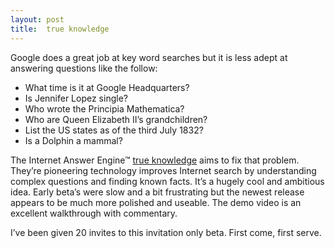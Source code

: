 ```yaml
---
layout: post
title:  true knowledge
---
```

Google does a great job at key word searches but it is less adept at answering questions like the follow:

  * What time is it at Google Headquarters? 
  * Is Jennifer Lopez single? 
  * Who wrote the Principia Mathematica? 
  * Who are Queen Elizabeth II’s grandchildren? 
  * List the US states as of the third July 1832? 
  * Is a Dolphin a mammal? 

The Internet Answer Engine™ [true knowledge](http://www.trueknowledge.com) aims to fix that problem. They’re pioneering technology improves Internet search by understanding complex questions and finding known facts. It’s a hugely cool and ambitious idea. Early beta’s were slow and a bit frustrating but the newest release appears to be much more polished and useable. The demo video is an excellent walkthrough with commentary.

I’ve been given 20 invites to this invitation only beta. First come, first serve.
